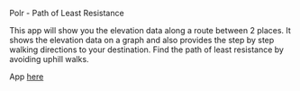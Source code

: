 Polr - Path of Least Resistance

This app will show you the elevation data along a route between 2 places. It shows the elevation data on a graph and also provides the step by step walking directions to your destination. Find the path of least resistance by avoiding uphill walks.

App [here](https://polr-polr.herokuapp.com)
